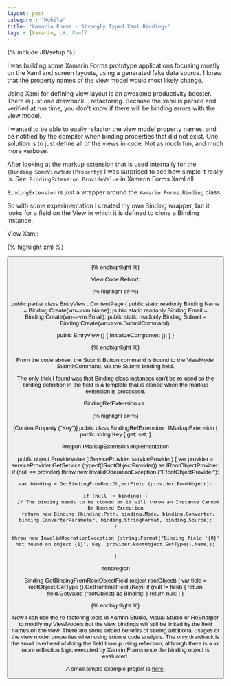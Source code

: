 ```yaml
---
layout: post
category : "Mobile"
title: "Xamarin Forms - Strongly Typed Xaml Bindings"
tags : [Xamarin, c#, Xaml]
---
```

{% include JB/setup %}



  I was building some Xamarin Forms prototype applications focusing mostly on the Xaml and screen layouts, using a generated fake data source. I knew that the property names of the view model would most likely change.

  Using Xaml for defining view layout is an awesome productivity booster.
    There is just one drawback... refactoring.
    Because the xaml is parsed and verified at run time, you don't know if there will be binding errors with the view model.

  I wanted to be able to easily refactor the view model property names, and be notified by the compiler when binding properties that did not exist.
  One solution is to just define all of the views in code. Not as much fun, and much more verbose.

  After looking at the markup extension that is used internally for the ``` {Binding SomeViewModelProperty}``` I was surprised to see how simple it really is. See: ```BindingExtension.ProvideValue``` in Xamarin.Forms.Xaml.dll

  ```BindingExtension``` is just a wrapper around the ```Xamarin.Forms.Binding``` class.

  So with some experimentation I created my own Binding wrapper, but it looks for a field on the View in which it is defined to clone a Binding instance.

View Xaml:

{% highlight xml %}

<Button
  Text="Submit"
  Command="{local:BindingRef Submit}"
  Grid.Row="2" Grid.ColumnSpan="2"
  />  

{% endhighlight %}

View Code Behind:

{% highlight c# %}

public partial class EntryView : ContentPage
{
  public static readonly Binding Name = Binding.Create<EntryViewModel>(vm=>vm.Name);
  public static readonly Binding Email = Binding.Create<EntryViewModel>(vm=>vm.Email);
  public static readonly Binding Submit = Binding.Create<EntryViewModel>(vm=>vm.SubmitCommand);

  public EntryView ()
  {
    InitializeComponent ();
  }
}

{% endhighlight %}

From the code above, the Submit Button command is bound to the ViewModel SubmitCommand, via the Submit binding field.

The only trick I found was that Binding class instances can't be re-used so the binding definition in the field is a template that is cloned when the markup extension is processed.

BindingRefExtension.cs :

{% highlight c# %}

[ContentProperty ("Key")]
public class BindingRefExtension : IMarkupExtension
{
  public string Key { get; set; }

  #region IMarkupExtension implementation

  public object ProvideValue (IServiceProvider serviceProvider)
  {
    var provider = serviceProvider.GetService (typeof(IRootObjectProvider)) as IRootObjectProvider;
    if (null == provider)
      throw new InvalidOperationException ("IRootObjectProvider");

    var binding = GetBindingFromRootObjectField (provider.RootObject);

    if (null != binding) {
      // The binding needs to be cloned or it will throw an Instance Cannot Be Reused Exception
      return new Binding (binding.Path, binding.Mode, binding.Converter, binding.ConverterParameter, binding.StringFormat, binding.Source);
    }

    throw new InvalidOperationException (string.Format("Binding field '{0}' not found on object {1}", Key, provider.RootObject.GetType().Name));

  }

  #endregion

  Binding GetBindingFromRootObjectField (object rootObject)
  {
    var field = rootObject.GetType ().GetRuntimeField (Key);
    if (null != field) {
      return field.GetValue (rootObject) as Binding;
    }
    return null;
  }
}

{% endhighlight %}

Now I can use the re-factoring tools in Xamrin Studio, Visual Studio or ReSharper to modify my ViewModels but the view bindings will still be linked by the field names on the view. There are some added benefits of seeing additional usages of the view model properties when using source code analysis. The only drawback is the small overhead of doing the field lookup using reflection, although there is a lot more reflection logic executed by Xamrin Forms once the binding object is evaluated.

A small simple example project is [here](https://github.com/mhail/BindingExt).
